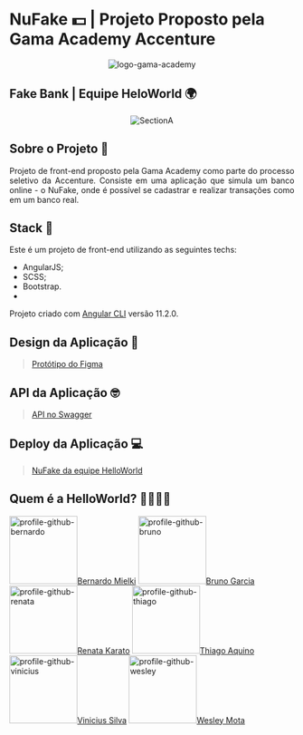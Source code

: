 # NuFake 💵 | Projeto Proposto pela Gama Academy Accenture

<div align="center"><img src="https://i.ibb.co/pPpgd4V/logo-gama-academy-horizontal.png" alt="logo-gama-academy" border="0"></div>

## Fake Bank | Equipe HeloWorld 🌍

<div align="center"><img src="https://i.ibb.co/RBQ788B/SectionA.png" alt="SectionA" border="0"></div>

## Sobre o Projeto 🏦

<p align="justify"> Projeto de front-end proposto pela Gama Academy como parte do processo seletivo da Accenture. Consiste em uma aplicação que simula um banco online - o NuFake, onde é possível se cadastrar e realizar transações como em um banco real. </p>

## Stack 🎇

 <p align="justify"> Este é um projeto de front-end utilizando as seguintes techs:</p>
 
   * AngularJS;
   * SCSS;
   * Bootstrap.
   *
 <p align="justify"> Projeto criado com <a href="https://github.com/angular/angular-cli">Angular CLI</a> versão 11.2.0. </p>

## Design da Aplicação 🎨

> <a href="https://www.figma.com/file/tdrTDIY2hal9Ky4fbTvBl2/DesafioGamaAccenture_1_2-desktop">Protótipo do Figma</a>

## API da Aplicação 🤓

> <a href="https://accenture-java-desafio.herokuapp.com/swagger-ui.html#/p">API no Swagger</a>

## Deploy da Aplicação 💻

> <a href="https://desafio-fake-bank.vercel.app/home">NuFake da equipe HelloWorld</a>

## Quem é a HelloWorld? 👨‍💻👩‍💻

 <a href="https://github.com/bmielki"><img src="https://ca.slack-edge.com/T01KP945A0J-U01MZD4108K-71d51561b32e-512" alt="profile-github-bernardo" height=120 width=120 border="0">Bernardo Mielki</a> <a href="https://github.com/brgarcias"><img src="https://avatars.githubusercontent.com/u/56596868?s=460&u=22a2921500cee9d2f170f9ba7694d56d9ccca763&v=4" alt="profile-github-bruno" height=120 width=120 border="0">Bruno Garcia</a> <a href="https://github.com/rmkarato"><img src="https://avatars.githubusercontent.com/u/63520542?s=400&u=d365844d2ffe2c1b3ea763d3967e1d33bd751ee1&v=4" alt="profile-github-renata" height=120 width=120 border="0">Renata Karato</a>
 <a href="https://github.com/Aquinolima"><img src="https://avatars.githubusercontent.com/u/49047131?s=460&u=5cca4f8b4ff089e675e548c3cca38bab7718d4e2&v=4" alt="profile-github-thiago" height=120 width=120 border="0">Thiago Aquino</a> <a href="https://github.com/viniciusad"><img src="https://avatars.githubusercontent.com/u/71468159?s=460&u=63e7842b2925162c1bc55e199e11a7da2144648e&v=4" alt="profile-github-vinicius" height=120 width=120 border="0">Vinicius Silva</a> <a href="https://github.com/Wmmota"><img src="https://avatars.githubusercontent.com/u/60901238?s=460&u=015ddbe61bd813527c2db29d3d233582af387d20&v=4" alt="profile-github-wesley" height=120 width=120 border="0">Wesley Mota</a>
